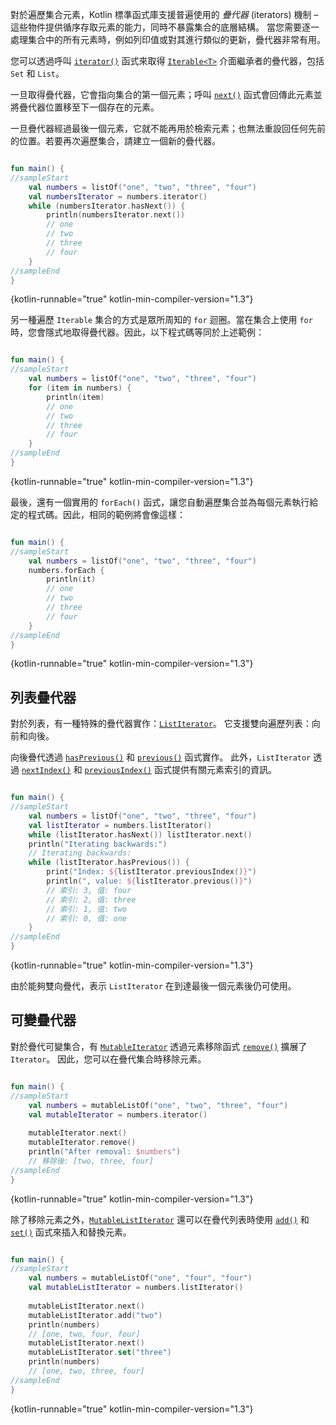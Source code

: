 [//]: # (title: 疊代器)

對於遍歷集合元素，Kotlin 標準函式庫支援普遍使用的 _疊代器_ (iterators) 機制 –
這些物件提供循序存取元素的能力，同時不暴露集合的底層結構。
當您需要逐一處理集合中的所有元素時，例如列印值或對其進行類似的更新，疊代器非常有用。

您可以透過呼叫 [`iterator()`](https://kotlinlang.org/api/latest/jvm/stdlib/kotlin.collections/-iterable/iterator.html)
函式來取得 [`Iterable<T>`](https://kotlinlang.org/api/latest/jvm/stdlib/kotlin.collections/-iterable/index.html)
介面繼承者的疊代器，包括 `Set` 和 `List`。

一旦取得疊代器，它會指向集合的第一個元素；呼叫 [`next()`](https://kotlinlang.org/api/latest/jvm/stdlib/kotlin.collections/-iterator/next.html)
函式會回傳此元素並將疊代器位置移至下一個存在的元素。

一旦疊代器經過最後一個元素，它就不能再用於檢索元素；也無法重設回任何先前的位置。若要再次遍歷集合，請建立一個新的疊代器。

```kotlin

fun main() {
//sampleStart
    val numbers = listOf("one", "two", "three", "four")
    val numbersIterator = numbers.iterator()
    while (numbersIterator.hasNext()) {
        println(numbersIterator.next())
        // one
        // two
        // three
        // four
    }
//sampleEnd
}
```
{kotlin-runnable="true" kotlin-min-compiler-version="1.3"}

另一種遍歷 `Iterable` 集合的方式是眾所周知的 `for` 迴圈。當在集合上使用 `for` 時，您會隱式地取得疊代器。因此，以下程式碼等同於上述範例：

```kotlin

fun main() {
//sampleStart
    val numbers = listOf("one", "two", "three", "four")
    for (item in numbers) {
        println(item)
        // one
        // two
        // three
        // four
    }
//sampleEnd
}
```
{kotlin-runnable="true" kotlin-min-compiler-version="1.3"}

最後，還有一個實用的 `forEach()` 函式，讓您自動遍歷集合並為每個元素執行給定的程式碼。因此，相同的範例將會像這樣：

```kotlin

fun main() {
//sampleStart
    val numbers = listOf("one", "two", "three", "four")
    numbers.forEach {
        println(it)
        // one
        // two
        // three
        // four
    }
//sampleEnd
}
```
{kotlin-runnable="true" kotlin-min-compiler-version="1.3"}

## 列表疊代器

對於列表，有一種特殊的疊代器實作：[`ListIterator`](https://kotlinlang.org/api/latest/jvm/stdlib/kotlin.collections/-list-iterator/index.html)。
它支援雙向遍歷列表：向前和向後。

向後疊代透過 [`hasPrevious()`](https://kotlinlang.org/api/latest/jvm/stdlib/kotlin.collections/-list-iterator/has-previous.html)
和 [`previous()`](https://kotlinlang.org/api/latest/jvm/stdlib/kotlin.collections/-list-iterator/previous.html) 函式實作。
此外，`ListIterator` 透過 [`nextIndex()`](https://kotlinlang.org/api/latest/jvm/stdlib/kotlin.collections/-list-iterator/next-index.html)
和 [`previousIndex()`](https://kotlinlang.org/api/latest/jvm/stdlib/kotlin.collections/-list-iterator/previous-index.html) 函式提供有關元素索引的資訊。

```kotlin

fun main() {
//sampleStart
    val numbers = listOf("one", "two", "three", "four")
    val listIterator = numbers.listIterator()
    while (listIterator.hasNext()) listIterator.next()
    println("Iterating backwards:")
    // Iterating backwards:
    while (listIterator.hasPrevious()) {
        print("Index: ${listIterator.previousIndex()}")
        println(", value: ${listIterator.previous()}")
        // 索引: 3, 值: four
        // 索引: 2, 值: three
        // 索引: 1, 值: two
        // 索引: 0, 值: one
    }
//sampleEnd
}
```
{kotlin-runnable="true" kotlin-min-compiler-version="1.3"}

由於能夠雙向疊代，表示 `ListIterator` 在到達最後一個元素後仍可使用。

## 可變疊代器

對於疊代可變集合，有 [`MutableIterator`](https://kotlinlang.org/api/latest/jvm/stdlib/kotlin.collections/-mutable-iterator/index.html)
透過元素移除函式 [`remove()`](https://kotlinlang.org/api/latest/jvm/stdlib/kotlin.collections/-mutable-iterator/remove.html) 擴展了 `Iterator`。
因此，您可以在疊代集合時移除元素。

```kotlin

fun main() {
//sampleStart
    val numbers = mutableListOf("one", "two", "three", "four") 
    val mutableIterator = numbers.iterator()
    
    mutableIterator.next()
    mutableIterator.remove()    
    println("After removal: $numbers")
    // 移除後: [two, three, four]
//sampleEnd
}
```
{kotlin-runnable="true" kotlin-min-compiler-version="1.3"}

除了移除元素之外，[`MutableListIterator`](https://kotlinlang.org/api/latest/jvm/stdlib/kotlin.collections/-mutable-list-iterator/index.html)
還可以在疊代列表時使用 [`add()`](https://kotlinlang.org/api/latest/jvm/stdlib/kotlin.collections/-mutable-list-iterator/add.html)
和 [`set()`](https://kotlinlang.org/api/latest/jvm/stdlib/kotlin.collections/-mutable-list-iterator/set.html) 函式來插入和替換元素。

```kotlin

fun main() {
//sampleStart
    val numbers = mutableListOf("one", "four", "four") 
    val mutableListIterator = numbers.listIterator()
    
    mutableListIterator.next()
    mutableListIterator.add("two")
    println(numbers)
    // [one, two, four, four]
    mutableListIterator.next()
    mutableListIterator.set("three")   
    println(numbers)
    // [one, two, three, four]
//sampleEnd
}
```
{kotlin-runnable="true" kotlin-min-compiler-version="1.3"}